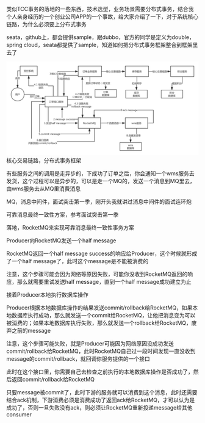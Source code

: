 
类似TCC事务的落地的一些东西，技术选型，业务场景需要分布式事务，结合我个人亲身经历的一个创业公司APP的一个事故，给大家介绍了一下，对于系统核心链路，为什么必须要上分布式事务

seata，github上，都会提供sample，跟dubbo，官方的同学是定义为double，spring cloud，seata都提供了sample，知道如何把分布式事务框架整合到框架里去了


![核心交易链路](images/rocketmq-transaction.png)
核心交易链路，分布式事务框架



有些服务之间的调用是走异步的，下成功了订单之后，你会通知一个wms服务去发货，这个过程可以是异步的，可以是走一个MQ的，发送一个消息到MQ里去，由wms服务去从MQ里消费消息


MQ，消息中间件，面试突击第一季，刚开头我就讲过消息中间件的面试连环炮



可靠消息最终一致性方案，参考面试突击第一季



落地，RocketMQ来实现可靠消息最终一致性事务方案


Producer向RocketMQ发送一个half message

RocketMQ返回一个half message success的响应给Producer，这个时候就形成了一个half message了，此时这个message是不能被消费的

注意，这个步骤可能会因为网络等原因失败，可能你没收到RocketMQ返回的响应，那么就需要重试发送half message，直到一个half message成功建立为止

接着Producer本地执行数据库操作

Producer根据本地数据库操作的结果发送commit/rollback给RocketMQ，如果本地数据库执行成功，那么就发送一个commit给RocketMQ，让他把消息变为可以被消费的；如果本地数据库执行失败，那么就发送一个rollback给RocketMQ，废弃之前的message

注意，这个步骤可能失败，就是Producer可能因为网络原因没成功发送commit/rollback给RocketMQ，此时RocketMQ自己过一段时间发现一直没收到message的commit/rollback，就回调你服务提供的一个接口

此时在这个接口里，你需要自己去检查之前执行的本地数据库操作是否成功了，然后返回commit/rollback给RocketMQ

只要message被commit了，此时下游的服务就可以消费到这个消息，此时还需要结合ack机制，下游消费必须是消费成功了返回ack给RocketMQ，才可以认为是成功了，否则一旦失败没有ack，则必须让RocketMQ重新投递message给其他consumer
